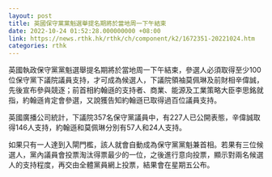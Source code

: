 ```yaml
---
layout: post
title: 英國保守黨黨魁選舉提名期將於當地周一下午結束
date: 2022-10-24 01:52:28.000000000 +08:00
link: https://news.rthk.hk/rthk/ch/component/k2/1672351-20221024.htm
categories: rthk
---
```


英國執政保守黨黨魁選舉提名期將於當地周一下午結束，參選人必須取得至少100位保守黨下議院議員支持，才可成為候選人，下議院領袖莫佩琳及前財相辛偉誠，先後宣布參與競逐；前首相約翰遜的支持者、商業、能源及工業策略大臣李思銘就指，約翰遜肯定會參選，又說獲告知約翰遜已取得過百位議員支持。

英國廣播公司統計，下議院357名保守黨議員中，有227人已公開表態，辛偉誠取得146人支持，約翰遜和莫佩琳分別有57人和24人支持。

如果只有一人達到入閘門檻，該人就會自動成為保守黨黨魁兼首相。若果有三位候選人，黨內議員會投票淘汰得票最少的一位，之後進行意向投票，顯示對兩名候選人的支持程度，再交由全體黨員網上投票，結果會在星期五公布。
